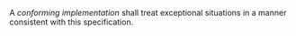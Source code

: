  

A *conforming implementation* shall treat exceptional situations in a manner consistent with this specification. 

